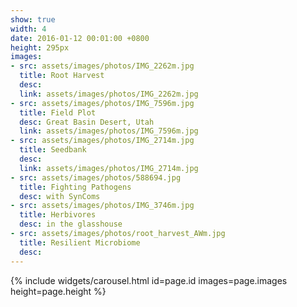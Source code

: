 ```yaml
---
show: true
width: 4
date: 2016-01-12 00:01:00 +0800
height: 295px
images:
- src: assets/images/photos/IMG_2262m.jpg
  title: Root Harvest
  desc: 
  link: assets/images/photos/IMG_2262m.jpg
- src: assets/images/photos/IMG_7596m.jpg
  title: Field Plot
  desc: Great Basin Desert, Utah
  link: assets/images/photos/IMG_7596m.jpg
- src: assets/images/photos/IMG_2714m.jpg
  title: Seedbank
  desc:
  link: assets/images/photos/IMG_2714m.jpg
- src: assets/images/photos/588694.jpg
  title: Fighting Pathogens
  desc: with SynComs
- src: assets/images/photos/IMG_3746m.jpg
  title: Herbivores
  desc: in the glasshouse
- src: assets/images/photos/root_harvest_AWm.jpg
  title: Resilient Microbiome
  desc:
---
```


{% include widgets/carousel.html id=page.id images=page.images height=page.height %}
